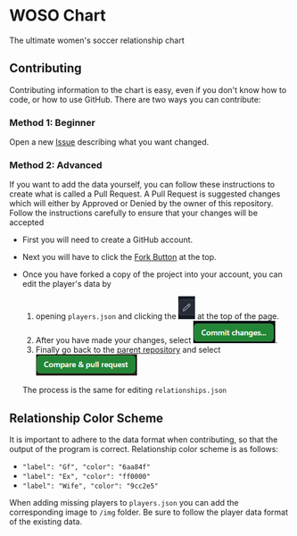 # WOSO Chart
The ultimate women's soccer relationship chart

## Contributing
Contributing information to the chart is easy, even if you don't know how to code, or how to use GitHub. There are two ways you can contribute:

### Method 1: Beginner
Open a new [Issue](https://github.com/wosochart/TheWosoChart/issues/new/choose) describing what you want changed. 

### Method 2: Advanced
If you want to add the data yourself, you can follow these instructions to create what is called a Pull Request. A Pull Request is suggested changes which will either by Approved or Denied by the owner of this repository. Follow the instructions carefully to ensure that your changes will be accepted

- First you will need to create a GitHub account. 
- Next you will have to click the [Fork Button](https://github.com/wosochart/TheWosoChart/fork) at the top.
- Once you have forked a copy of the project into your account, you can edit the player's data by 
    1. opening `players.json` and clicking the ![Edit this file](readme-images/image.png) at the top of the page.
    2. After you have made your changes, select ![alt text](readme-images/image-1.png).
    3. Finally go back to the [parent repository](https://github.com/wosochart/TheWosoChart) and select ![alt text](readme-images/image-2.png)

    The process is the same for editing `relationships.json`

## Relationship Color Scheme
It is important to adhere to the data format when contributing, so that the output of the program is correct. Relationship color scheme is as follows:

- `"label": "Gf", "color": "6aa84f"`
- `"label": "Ex", "color": "ff0000"`
- `"label": "Wife", "color": "9cc2e5"`

When adding missing players to `players.json` you can add the corresponding image to `/img` folder. Be sure to follow the player data format of the existing data.